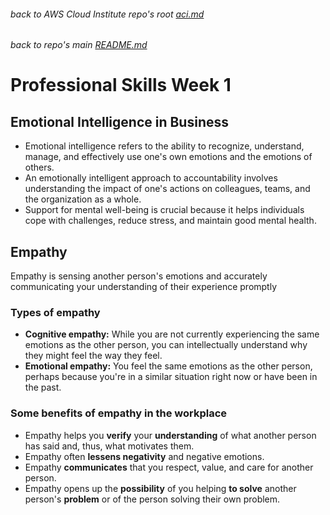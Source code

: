 ###### back to AWS Cloud Institute repo's root [aci.md](./aci.md)
###### back to repo's main [README.md](../../README.md)
# Professional Skills Week 1
## Emotional Intelligence in Business
* Emotional intelligence refers to the ability to recognize, understand, manage, and effectively use one's own emotions and the emotions of others.
* An emotionally intelligent approach to accountability involves understanding the impact of one's actions on colleagues, teams, and the organization as a whole.
* Support for mental well-being is crucial because it helps individuals cope with challenges, reduce stress, and maintain good mental health.
## Empathy
Empathy is sensing another person's emotions and accurately communicating your understanding of their experience promptly
### Types of empathy
* <b>Cognitive empathy:</b> While you are not currently experiencing the same emotions as the other person, you can intellectually understand why they might feel the way they feel. 
* <b>Emotional empathy:</b> You feel the same emotions as the other person, perhaps because you're in a similar situation right now or have been in the past.
### Some benefits of empathy in the workplace
* Empathy helps you <b>verify</b> your <b>understanding</b> of what another person has said and, thus, what motivates them.
* Empathy often <b>lessens negativity</b> and negative emotions.
* Empathy <b>communicates</b> that you respect, value, and care for another person.
* Empathy opens up the <b>possibility</b> of you helping <b>to solve</b> another person's <b>problem</b> or of the person solving their own problem.
